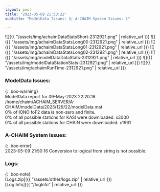 ```yaml
---
layout: post
title: "2023-05-09 21:50:22"
subtitle: "ModelData Issues: 3; A-CHAIM System Issues: 1"

---
```


![]({{ "/assets/img/achaimDataStatsShort-2312921.png" | relative_url }})
![]({{ "/assets/img/achaimDataStatsLong00-2312921.png" | relative_url }})
![]({{ "/assets/img/achaimDataStatsLong01-2312921.png" | relative_url }})
![]({{ "/assets/img/achaimDataStatsLong02-2312921.png" | relative_url }})
![]({{ "/assets/img/modelDataDataStats-2312921.png" | relative_url }})
![]({{ "/assets/img/modelDataStationStats-2312921.png" | relative_url }})
![]({{ "/assets/img/achaimRunTime-2312921.png" | relative_url }})


### ModelData Issues:  
  
{: .box-warning}  
 ModelData report for 09-May-2023 22:20:16   
 /home/chaim/ACHAIM_SERVER/A-CHAIM/modelData/2023/129/22/modelData.mat   
 0% of IONO foF2 data is non-zero and finite.   
 0% of all possible stations for KASI were downloaded. x3000   
 0% of all possible stations for CHAIN were downloaded. x1961   
  
### A-CHAIM System Issues:  
  
{: .box-error}  
2023-05-09 21:50:16 Conversion to logical from string is not possible.  

### Logs:  
  
{: .box-note}  
[Logs.zip]({{ "/assets/other/logs.zip" | relative_url }})  
[Log Info]({{ "/logInfo" | relative_url }})  
